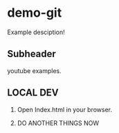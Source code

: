 # demo-git

Example desciption!

## Subheader

youtube examples. 

## LOCAL DEV
1. Open Index.html in your browser. 

2. DO ANOTHER THINGS NOW
